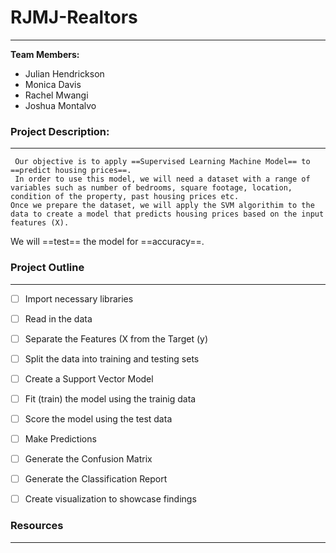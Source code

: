 # RJMJ-Realtors
---
**Team Members:**
* Julian Hendrickson
* Monica Davis
* Rachel Mwangi
* Joshua Montalvo

### Project Description:
---

     Our objective is to apply ==Supervised Learning Machine Model== to ==predict housing prices==.
     In order to use this model, we will need a dataset with a range of variables such as number of bedrooms, square footage, location, condition of the property, past housing prices etc.
    Once we prepare the dataset, we will apply the SVM algorithim to the data to create a model that predicts housing prices based on the input features (X).
We will ==test== the model for ==accuracy==.

### Project Outline
---

- [ ] Import necessary libraries

- [ ] Read in the data

- [ ] Separate the Features (X from the Target (y)

- [ ] Split the data into training and testing sets

- [ ] Create a Support Vector Model

- [ ] Fit (train) the model using the trainig data

- [ ] Score the model using the test data

- [ ] Make Predictions

- [ ] Generate the Confusion Matrix

- [ ] Generate the Classification Report

- [ ] Create visualization to showcase findings

 
### Resources
---

